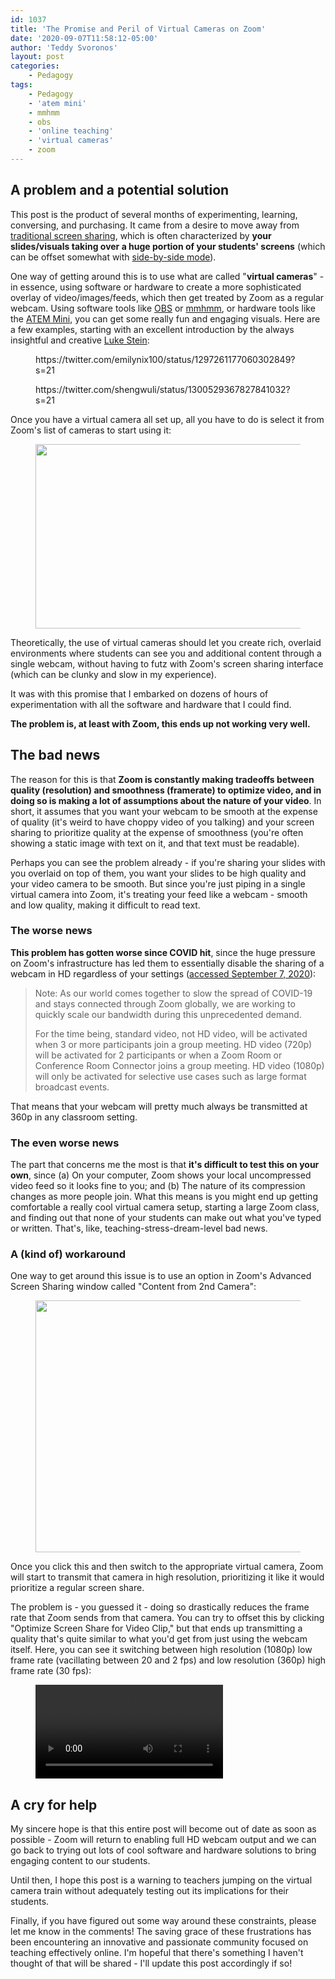 ```yaml
---
id: 1037
title: 'The Promise and Peril of Virtual Cameras on Zoom'
date: '2020-09-07T11:58:12-05:00'
author: 'Teddy Svoronos'
layout: post
categories:
    - Pedagogy
tags:
    - Pedagogy
    - 'atem mini'
    - mmhmm
    - obs
    - 'online teaching'
    - 'virtual cameras'
    - zoom
---
```


<!-- wp:jetpack/markdown {"source":"## A problem and a potential solution\n\nThis post is the product of several months of experimenting, learning, conversing, and purchasing. It came from a desire to move away from [traditional screen sharing](https://twitter.com/tedsvo/status/1286299229116301314?s=21), which is often characterized by **your slides/visuals taking over a huge portion of your students' screens** (which can be offset somewhat with [side-by-side mode](https://support.zoom.us/hc/en-us/articles/115004802843-Side-by-side-Mode-for-screen-sharing)).\n\nOne way of getting around this is to use what are called \u0022**virtual cameras**\u0022 - in essence, using software or hardware to create a more sophisticated overlay of video/images/feeds, which then get treated by Zoom as a regular webcam. Using software tools like [OBS](https://obsproject.com) or [mmhmm](https://www.mmhmm.app), or hardware tools like the [ATEM Mini](https://www.blackmagicdesign.com/products/atemmini), you can get some really fun and engaging visuals. Here are a few examples, starting with an excellent introduction by the always insightful and creative [Luke Stein](https://twitter.com/lukestein/status/1297306413358866433):\n"} -->
<div class="wp-block-jetpack-markdown"><h2>A problem and a potential solution</h2>
<p>This post is the product of several months of experimenting, learning, conversing, and purchasing. It came from a desire to move away from <a href="https://twitter.com/tedsvo/status/1286299229116301314?s=21">traditional screen sharing</a>, which is often characterized by <strong>your slides/visuals taking over a huge portion of your students' screens</strong> (which can be offset somewhat with <a href="https://support.zoom.us/hc/en-us/articles/115004802843-Side-by-side-Mode-for-screen-sharing">side-by-side mode</a>).</p>
<p>One way of getting around this is to use what are called &quot;<strong>virtual cameras</strong>&quot; - in essence, using software or hardware to create a more sophisticated overlay of video/images/feeds, which then get treated by Zoom as a regular webcam. Using software tools like <a href="https://obsproject.com">OBS</a> or <a href="https://www.mmhmm.app">mmhmm</a>, or hardware tools like the <a href="https://www.blackmagicdesign.com/products/atemmini">ATEM Mini</a>, you can get some really fun and engaging visuals. Here are a few examples, starting with an excellent introduction by the always insightful and creative <a href="https://twitter.com/lukestein/status/1297306413358866433">Luke Stein</a>:</p>
</div>

<script async src="https://platform.twitter.com/widgets.js" charset="utf-8"></script>

<!-- wp:core-embed/twitter {"url":"https://twitter.com/emilynix100/status/1297261177060302849?s=21","type":"rich","providerNameSlug":"twitter","className":""} -->
<figure class="wp-block-embed-twitter wp-block-embed is-type-rich is-provider-twitter"><div class="wp-block-embed__wrapper">
https://twitter.com/emilynix100/status/1297261177060302849?s=21
</div></figure>
<!-- /wp:core-embed/twitter -->

<!-- wp:core-embed/twitter {"url":"https://twitter.com/shengwuli/status/1300529367827841032?s=21","type":"rich","providerNameSlug":"twitter","className":""} -->
<figure class="wp-block-embed-twitter wp-block-embed is-type-rich is-provider-twitter"><div class="wp-block-embed__wrapper">
https://twitter.com/shengwuli/status/1300529367827841032?s=21
</div></figure>
<!-- /wp:core-embed/twitter --></div></div>
<!-- /wp:group -->

<!-- wp:group -->
<div class="wp-block-group"><div class="wp-block-group__inner-container"><!-- wp:group -->
<div class="wp-block-group"><div class="wp-block-group__inner-container"><!-- wp:group -->
<div class="wp-block-group"><div class="wp-block-group__inner-container"></div></div>
<!-- /wp:group --></div></div>
<!-- /wp:group --></div></div>
<!-- /wp:group -->

<!-- wp:group -->
<div class="wp-block-group"><div class="wp-block-group__inner-container"><!-- wp:jetpack/markdown {"source":"Once you have a virtual camera all set up, all you have to do is select it from Zoom's list of cameras to start using it:"} -->
<div class="wp-block-jetpack-markdown"><p>Once you have a virtual camera all set up, all you have to do is select it from Zoom's list of cameras to start using it:</p>
</div>
<!-- /wp:jetpack/markdown -->

<!-- wp:image {"id":1039,"width":575,"height":295,"sizeSlug":"large"} -->
<figure class="wp-block-image size-large is-resized"><img src="https://teddysvoronos.com/wp-content/uploads/2020/09/B708FC03-28A6-4592-9A73-DEA73849DF44-1024x526.png" alt="" class="wp-image-1039" width="575" height="295"/></figure>
<!-- /wp:image -->

<!-- wp:jetpack/markdown {"source":"Theoretically, the use of virtual cameras should let you create rich, overlaid environments where students can see you and additional content through a single webcam, without having to futz with Zoom's screen sharing interface (which can be clunky and slow in my experience).\n\nIt was with this promise that I embarked on dozens of hours of experimentation with all the software and hardware that I could find.\n\n**The problem is, at least with Zoom, this ends up not working very well.**"} -->
<div class="wp-block-jetpack-markdown"><p>Theoretically, the use of virtual cameras should let you create rich, overlaid environments where students can see you and additional content through a single webcam, without having to futz with Zoom's screen sharing interface (which can be clunky and slow in my experience).</p>
<p>It was with this promise that I embarked on dozens of hours of experimentation with all the software and hardware that I could find.</p>
<p><strong>The problem is, at least with Zoom, this ends up not working very well.</strong></p>
</div>
<!-- /wp:jetpack/markdown --></div></div>
<!-- /wp:group -->

<!-- wp:jetpack/markdown {"source":"## The bad news\n\n\n\nThe reason for this is that **Zoom is constantly making tradeoffs between quality (resolution) and smoothness (framerate) to optimize video, and in doing so is making a lot of assumptions about the nature of your video**. In short, it assumes that you want your webcam to be smooth at the expense of quality (it's weird to have choppy video of you talking) and your screen sharing to prioritize quality at the expense of smoothness (you're often showing a static image with text on it, and that text must be readable). \n\nPerhaps you can see the problem already - if you're sharing your slides with you overlaid on top of them, you want your slides to be high quality and your video camera to be smooth. But since you're just piping in a single virtual camera into Zoom, it's treating your feed like a webcam - smooth and low quality, making it difficult to read text.\n\n### The worse news\n\n**This problem has gotten worse since COVID hit**, since the huge pressure on Zoom's infrastructure has led them to essentially disable the sharing of a webcam in HD regardless of your settings ([accessed September 7, 2020](https://support.zoom.us/hc/en-us/articles/207347086-Group-HD)):\n\n\u003e Note: As our world comes together to slow the spread of COVID-19 and stays connected through Zoom globally, we are working to quickly scale our bandwidth during this unprecedented demand.\n\u003e \n\u003e For the time being, standard video, not HD video, will be activated when 3 or more participants join a group meeting. HD video (720p) will be activated for 2 participants or when a Zoom Room or Conference Room Connector joins a group meeting. HD video (1080p) will only be activated for selective use cases such as large format broadcast events. \n\nThat means that your webcam will pretty much always be transmitted at 360p in any classroom setting.\n\n### The even worse news\n\nThe part that concerns me the most is that **it's difficult to test this on your own**, since (a) On your computer, Zoom shows your local uncompressed video feed so it looks fine to you; and (b) The nature of its compression changes as more people join. What this means is you might end up getting comfortable a really cool virtual camera setup, starting a large Zoom class, and finding out that none of your students can make out what you've typed or written. That's, like, teaching-stress-dream-level bad news.\n\n### A (kind of) workaround\n\nOne way to get around this issue is to use an option in Zoom's Advanced Screen Sharing window called \u0022Content from 2nd Camera\u0022:"} -->
<div class="wp-block-jetpack-markdown"><h2>The bad news</h2>
<p>The reason for this is that <strong>Zoom is constantly making tradeoffs between quality (resolution) and smoothness (framerate) to optimize video, and in doing so is making a lot of assumptions about the nature of your video</strong>. In short, it assumes that you want your webcam to be smooth at the expense of quality (it's weird to have choppy video of you talking) and your screen sharing to prioritize quality at the expense of smoothness (you're often showing a static image with text on it, and that text must be readable).</p>
<p>Perhaps you can see the problem already - if you're sharing your slides with you overlaid on top of them, you want your slides to be high quality and your video camera to be smooth. But since you're just piping in a single virtual camera into Zoom, it's treating your feed like a webcam - smooth and low quality, making it difficult to read text.</p>
<h3>The worse news</h3>
<p><strong>This problem has gotten worse since COVID hit</strong>, since the huge pressure on Zoom's infrastructure has led them to essentially disable the sharing of a webcam in HD regardless of your settings (<a href="https://support.zoom.us/hc/en-us/articles/207347086-Group-HD">accessed September 7, 2020</a>):</p>
<blockquote>
<p>Note: As our world comes together to slow the spread of COVID-19 and stays connected through Zoom globally, we are working to quickly scale our bandwidth during this unprecedented demand.</p>
<p>For the time being, standard video, not HD video, will be activated when 3 or more participants join a group meeting. HD video (720p) will be activated for 2 participants or when a Zoom Room or Conference Room Connector joins a group meeting. HD video (1080p) will only be activated for selective use cases such as large format broadcast events.</p>
</blockquote>
<p>That means that your webcam will pretty much always be transmitted at 360p in any classroom setting.</p>
<h3>The even worse news</h3>
<p>The part that concerns me the most is that <strong>it's difficult to test this on your own</strong>, since (a) On your computer, Zoom shows your local uncompressed video feed so it looks fine to you; and (b) The nature of its compression changes as more people join. What this means is you might end up getting comfortable a really cool virtual camera setup, starting a large Zoom class, and finding out that none of your students can make out what you've typed or written. That's, like, teaching-stress-dream-level bad news.</p>
<h3>A (kind of) workaround</h3>
<p>One way to get around this issue is to use an option in Zoom's Advanced Screen Sharing window called &quot;Content from 2nd Camera&quot;:</p>
</div>
<!-- /wp:jetpack/markdown -->

<!-- wp:image {"align":"center","id":1040,"width":600,"height":403,"sizeSlug":"large"} -->
<div class="wp-block-image"><figure class="aligncenter size-large is-resized"><img src="https://teddysvoronos.com/wp-content/uploads/2020/09/39148DDB-87A2-438A-8A33-9C9676C5881B-1024x686.png" alt="" class="wp-image-1040" width="600" height="403"/></figure></div>
<!-- /wp:image -->

<!-- wp:jetpack/markdown {"source":"Once you click this and then switch to the appropriate virtual camera, Zoom will start to transmit that camera in high resolution, prioritizing it like it would prioritize a regular screen share.\n\nThe problem is - you guessed it - doing so drastically reduces the frame rate that Zoom sends from that camera. You can try to offset this by clicking \u0022Optimize Screen Share for Video Clip,\u0022 but that ends up transmitting a quality that's quite similar to what you'd get from just using the webcam itself. Here, you can see it switching between high resolution (1080p) low frame rate (vacillating between 20 and 2 fps) and low resolution (360p) high frame rate (30 fps):"} -->
<div class="wp-block-jetpack-markdown"><p>Once you click this and then switch to the appropriate virtual camera, Zoom will start to transmit that camera in high resolution, prioritizing it like it would prioritize a regular screen share.</p>
<p>The problem is - you guessed it - doing so drastically reduces the frame rate that Zoom sends from that camera. You can try to offset this by clicking &quot;Optimize Screen Share for Video Clip,&quot; but that ends up transmitting a quality that's quite similar to what you'd get from just using the webcam itself. Here, you can see it switching between high resolution (1080p) low frame rate (vacillating between 20 and 2 fps) and low resolution (360p) high frame rate (30 fps):</p>
</div>
<!-- /wp:jetpack/markdown -->

<!-- wp:video {"id":1041} -->
<figure class="wp-block-video"><video controls src="https://teddysvoronos.com/wp-content/uploads/2020/09/Content-from-Second-Camera.mov"></video></figure>
<!-- /wp:video -->

<!-- wp:jetpack/markdown {"source":"## A cry for help\n\nMy sincere hope is that this entire post will become out of date as soon as possible - Zoom will return to enabling full HD webcam output and we can go back to trying out lots of cool software and hardware solutions to bring engaging content to our students.\n\nUntil then, I hope this post is a warning to teachers jumping on the virtual camera train without adequately testing out its implications for their students.\n\nFinally, if you have figured out some way around these constraints, please let me know in the comments! The saving grace of these frustrations has been encountering an innovative and passionate community focused on teaching effectively online. I'm hopeful that there's something I haven't thought of that will be shared - I'll update this post accordingly if so!"} -->
<div class="wp-block-jetpack-markdown"><h2>A cry for help</h2>
<p>My sincere hope is that this entire post will become out of date as soon as possible - Zoom will return to enabling full HD webcam output and we can go back to trying out lots of cool software and hardware solutions to bring engaging content to our students.</p>
<p>Until then, I hope this post is a warning to teachers jumping on the virtual camera train without adequately testing out its implications for their students.</p>
<p>Finally, if you have figured out some way around these constraints, please let me know in the comments! The saving grace of these frustrations has been encountering an innovative and passionate community focused on teaching effectively online. I'm hopeful that there's something I haven't thought of that will be shared - I'll update this post accordingly if so!</p>
</div>
<!-- /wp:jetpack/markdown -->